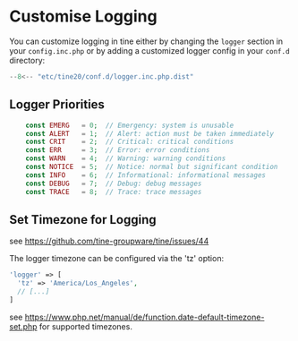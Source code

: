 Customise Logging
=
You can customize logging in tine either by changing the `logger` section in your `config.inc.php` or by adding 
a customized logger config in your `conf.d` directory:

``` php title="./conf.d/logger.inc.php"
--8<-- "etc/tine20/conf.d/logger.inc.php.dist"
```

## Logger Priorities

``` php title="Posible log priorities"
    const EMERG   = 0;  // Emergency: system is unusable
    const ALERT   = 1;  // Alert: action must be taken immediately
    const CRIT    = 2;  // Critical: critical conditions
    const ERR     = 3;  // Error: error conditions
    const WARN    = 4;  // Warning: warning conditions
    const NOTICE  = 5;  // Notice: normal but significant condition
    const INFO    = 6;  // Informational: informational messages
    const DEBUG   = 7;  // Debug: debug messages
    const TRACE   = 8;  // Trace: trace messages
```

## Set Timezone for Logging

see https://github.com/tine-groupware/tine/issues/44

The logger timezone can be configured via the 'tz' option:

~~~php
'logger' => [
  'tz' => 'America/Los_Angeles',
  // [...]
]
~~~

see https://www.php.net/manual/de/function.date-default-timezone-set.php for supported timezones.
